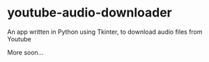 # youtube-audio-downloader
An app written in Python using Tkinter, to download audio files from Youtube

More soon...
